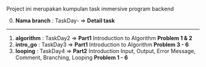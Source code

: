 Project ini merupakan kumpulan task immersive program backend

0. **Nama branch**   : TaskDay- => **Detail task**
___________________________________________________________________________________________________________________________________
1. **algorithm**     : TaskDay2 => **Part1** Introduction to Algorithm **Problem 1 & 2**
2. **intro_go**      : TaskDay3 => **Part1** Introduction to Algorithm **Problem 3 - 6**
3. **looping**       : TaskDay4 => **Part2** Introduction Input, Output, Error Message, Comment, Branching, Looping **Problem 1 - 6**

